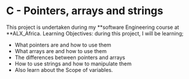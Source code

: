 # C - Pointers, arrays and strings
This project is undertaken during my **software Engineering course at **ALX_Africa. 
Learning Objectives: 
during this project, I will be learning;
* What pointers are and how to use them
* What arrays are and how to use them
* The differences between pointers and arrays
* How to use strings and how to manipulate them
* Also learn about the Scope of variables.
